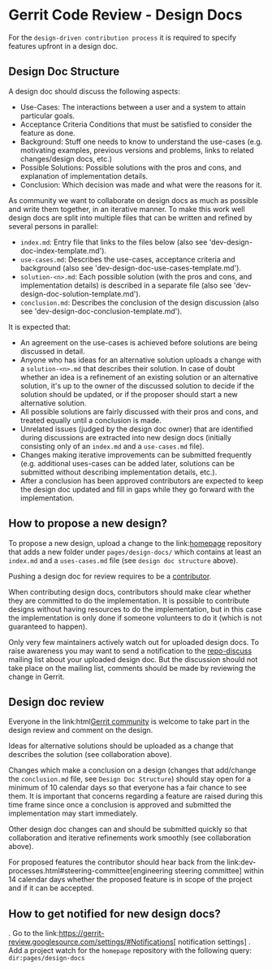 # Gerrit Code Review - Design Docs

For the `design-driven contribution process` it is required to specify features
upfront in a design doc.

## Design Doc Structure

A design doc should discuss the following aspects:

* Use-Cases:
  The interactions between a user and a system to attain particular
  goals.
* Acceptance Criteria
  Conditions that must be satisfied to consider the feature as done.
* Background:
  Stuff one needs to know to understand the use-cases (e.g. motivating
  examples, previous versions and problems, links to related
  changes/design docs, etc.)
* Possible Solutions:
  Possible solutions with the pros and cons, and explanation of
  implementation details.
* Conclusion:
  Which decision was made and what were the reasons for it.

As community we want to collaborate on design docs as much as possible
and write them together, in an iterative manner. To make this work well
design docs are split into multiple files that can be written and
refined by several persons in parallel:

* `index.md`:
  Entry file that links to the files below (also see
  'dev-design-doc-index-template.md').
* `use-cases.md`:
  Describes the use-cases, acceptance criteria and background (also see
  'dev-design-doc-use-cases-template.md').
* `solution-<n>.md`:
  Each possible solution (with the pros and cons, and implementation
  details) is described in a separate file (also see
  'dev-design-doc-solution-template.md').
* `conclusion.md`:
  Describes the conclusion of the design discussion (also see
  'dev-design-doc-conclusion-template.md').

It is expected that:

* An agreement on the use-cases is achieved before solutions are being
  discussed in detail.
* Anyone who has ideas for an alternative solution uploads a change
  with a `solution-<n>.md` that describes their solution. In case of
  doubt whether an idea is a refinement of an existing solution or an
  alternative solution, it's up to the owner of the discussed solution
  to decide if the solution should be updated, or if the proposer
  should start a new alternative solution.
* All possible solutions are fairly discussed with their pros and cons,
  and treated equally until a conclusion is made.
* Unrelated issues (judged by the design doc owner) that are identified
  during discussions are extracted into new design docs (initially
  consisting only of an `index.md` and a `use-cases.md` file).
* Changes making iterative improvements can be submitted frequently
  (e.g. additional uses-cases can be added later, solutions can be
  submitted without describing implementation details, etc.).
* After a conclusion has been approved contributors are expected to
  keep the design doc updated and fill in gaps while they go forward
  with the implementation.

## How to propose a new design?

To propose a new design, upload a change to the
link:[homepage](https://gerrit-review.googlesource.com/admin/repos/homepage) repository that adds a new folder under `pages/design-docs/`
which contains at least an `index.md` and a `uses-cases.md` file (see
`design doc structure` above).

Pushing a design doc for review requires to be a
[contributor](dev-roles.md).

When contributing design docs, contributors should make clear whether
they are committed to do the implementation. It is possible to
contribute designs without having resources to do the implementation,
but in this case the implementation is only done if someone volunteers
to do it (which is not guaranteed to happen).

Only very few maintainers actively watch out for uploaded design docs.
To raise awareness you may want to send a notification to the
[repo-discuss](https://groups.google.com/d/forum/repo-discuss)
mailing list about your uploaded design doc. But the discussion should
not take place on the mailing list, comments should be made by reviewing
the change in Gerrit.

## Design doc review

Everyone in the link:html[Gerrit community](dev-roles.md) is welcome to
take part in the design review and comment on the design.

Ideas for alternative solutions should be uploaded as a change that
describes the solution (see collaboration above).

Changes which make a conclusion on a design (changes that add/change
the `conclusion.md` file, see `Design Doc Structure`)
should stay open for a minimum of 10 calendar days so that everyone has
a fair chance to see them. It is important that concerns regarding a
feature are raised during this time frame since once a conclusion is
approved and submitted the implementation may start immediately.

Other design doc changes can and should be submitted quickly so that
collaboration and iterative refinements work smoothly (see collaboration above).

For proposed features the contributor should hear back from the
link:dev-processes.html#steering-committee[engineering steering
committee] within 14 calendar days whether the proposed feature is in
scope of the project and if it can be accepted.

## How to get notified for new design docs?

. Go to the
  link:https://gerrit-review.googlesource.com/settings/#Notifications[
  notification settings]
. Add a project watch for the `homepage` repository with the following
  query: `dir:pages/design-docs`

